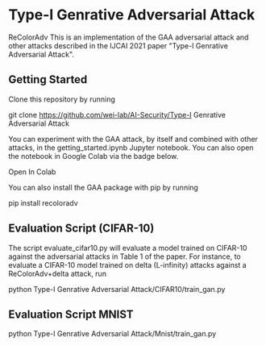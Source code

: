 # Type-I Genrative Adversarial Attack

ReColorAdv
This is an implementation of the GAA adversarial attack and other attacks described in the IJCAI 2021 paper "Type-I Genrative Adversarial Attack".

## Getting Started
Clone this repository by running

git clone https://github.com/wei-lab/AI-Security/Type-I Genrative Adversarial Attack

You can experiment with the GAA attack, by itself and combined with other attacks, in the getting_started.ipynb Jupyter notebook. You can also open the notebook in Google Colab via the badge below.

Open In Colab

You can also install the GAA package with pip by running

pip install recoloradv 

## Evaluation Script (CIFAR-10)
The script evaluate_cifar10.py will evaluate a model trained on CIFAR-10 against the adversarial attacks in Table 1 of the paper. For instance, to evaluate a CIFAR-10 model trained on delta (L-infinity) attacks against a ReColorAdv+delta attack, run

python Type-I Genrative Adversarial Attack/CIFAR10/train_gan.py 

## Evaluation Script MNIST

python Type-I Genrative Adversarial Attack/Mnist/train_gan.py 
